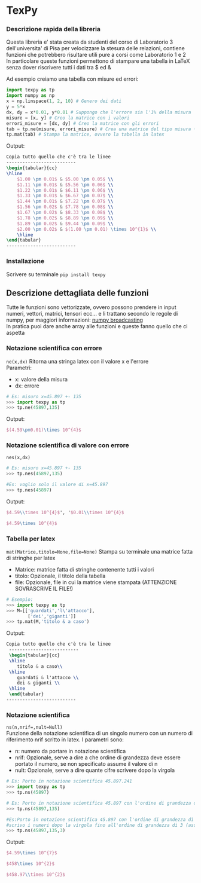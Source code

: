 # TexPy

### Descrizione rapida della libreria
Questa libreria e' stata creata da studenti del corso di Laboratorio 3 dell'universita' di Pisa per velocizzare la stesura delle relazioni, contiene funzioni che potrebbero risultare utili pure a corsi come Laboratorio 1 e 2  
In particolare queste funzioni permettono di stampare una tabella in LaTeX senza dover riscrivere tutti i dati tra $ ed &

Ad esempio creiamo una tabella con misure ed errori:
```python
import texpy as tp
import numpy as np
x = np.linspace(1, 2, 10) # Genero dei dati
y = 5*x
dx, dy = x*0.01, y*0.01 # Suppongo che l'errore sia l'1% della misura
misure = [x, y] # Creo la matrice con i valori
errori_misure = [dx, dy] # Creo la matrice con gli errori
tab = tp.ne(misure, errori_misure) # Crea una matrice del tipo misura +- errore come spiegato sotto
tp.mat(tab) # Stampa la matrice, ovvero la tabella in latex
```
Output:
```latex
Copia tutto quello che c'è tra le linee
--------------------------
\begin{tabular}{cc}
\hline
	$1.00 \pm 0.01$ & $5.00 \pm 0.05$ \\
	$1.11 \pm 0.01$ & $5.56 \pm 0.06$ \\
	$1.22 \pm 0.01$ & $6.11 \pm 0.06$ \\
	$1.33 \pm 0.01$ & $6.67 \pm 0.07$ \\
	$1.44 \pm 0.01$ & $7.22 \pm 0.07$ \\
	$1.56 \pm 0.02$ & $7.78 \pm 0.08$ \\
	$1.67 \pm 0.02$ & $8.33 \pm 0.08$ \\
	$1.78 \pm 0.02$ & $8.89 \pm 0.09$ \\
	$1.89 \pm 0.02$ & $9.44 \pm 0.09$ \\
	$2.00 \pm 0.02$ & $(1.00 \pm 0.01) \times 10^{1}$ \\
	\hline
\end{tabular}
--------------------------
```

### Installazione
Scrivere su terminale `pip install texpy`

## Descrizione dettagliata delle funzioni  
Tutte le funzioni sono vettorizzate, ovvero possono prendere in input numeri, vettori, matrici, tensori ecc... e li trattano secondo le regole di numpy, per maggiori informazioni: [numpy broadcasting](https://www.numpy.org/devdocs/user/theory.broadcasting.html)  
In pratica puoi dare anche array alle funzioni e queste fanno quello che ci aspetta

### Notazione scientifica con errore
`ne(x,dx)` Ritorna una stringa latex con il valore x e l'errore  
Parametri:
- x: valore della misura
- dx: errore

```python
# Es: misuro x=45.897 +- 135
>>> import texpy as tp
>>> tp.ne(45897,135)
```
Output:
```latex
$(4.59\pm0.01)\times 10^{4}$
```

### Notazione scientifica di valore con errore
`nes(x,dx)`
```python
# Es: misuro x=45.897 +- 135
>>> tp.nes(45897,135)

#Es: voglio solo il valore di x=45.897
>>> tp.nes(45897)
```
Output:
```latex
$4.59\\times 10^{4}$', '$0.01\\times 10^{4}$

$4.59\times 10^{4}$
```
### Tabella per latex
`mat(Matrice,titolo=None,file=None)`
Stampa su terminale una matrice fatta di stringhe per latex
- Matrice: matrice fatta di stringhe contenente tutti i valori
- titolo: Opzionale, il titolo della tabella
- file: Opzionale, file in cui la matrice viene stampata (ATTENZIONE SOVRASCRIVE IL FILE!)

```python
# Esempio:
>>> import texpy as tp
>>> M=[['guardati','l\'attacco'],
		['dei','giganti']]
>>> tp.mat(M,'titolo & a caso')
```
Output:
```latex
Copia tutto quello che c'è tra le linee
 --------------------------
 \begin{tabular}{cc}
 \hline
	titolo & a caso\\ 
 \hline
	guardati & l'attacco \\
	dei & giganti \\
 \hline
 \end{tabular}
--------------------------
```

### Notazione scientifica
`ns(n,nrif=,nult=Null)`  
Funzione della notazione scientifica di un singolo numero con un numero di riferimento nrif scritto in latex.
I parametri sono:
- n: numero da portare in notazione scientifica
- nrif: Opzionale, serve a dire a che ordine di grandezza deve essere portato il numero, se non specificato assume il valore di n
- nult: Opzionale, serve a dire quante cifre scrivere dopo la virgola 

```python
# Es: Porto in notazione scientifica 45.897.241
>>> import texpy as tp
>>> tp.ns(45897)

# Es: Porto in notazione scientifica 45.897 con l'ordine di grandezza di 135
>>> tp.ns(45897,135)

#Es:Porto in notazione scientifica 45.897 con l'ordine di grandezza di 135 e
#scrivo i numeri dopo la virgola fino all'ordine di grandezza di 3 (assicurati che quelle cifre esistano)
>>> tp.ns(45897,135,3)
```
Output:
```latex
$4.59\times 10^{7}$

$458\times 10^{2}$

$458.97\\times 10^{2}$
```